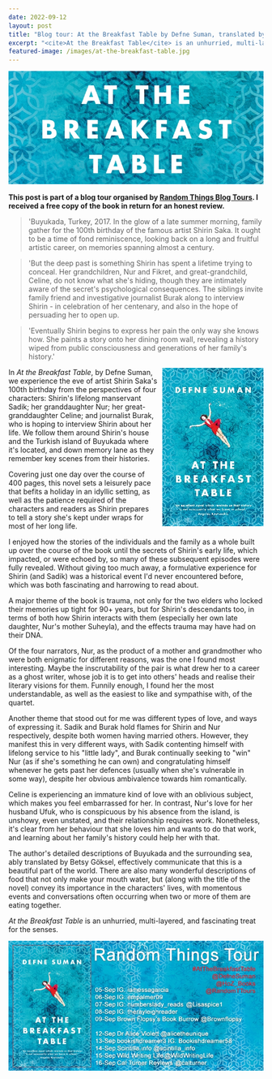 ```yaml
---
date: 2022-09-12
layout: post
title: "Blog tour: At the Breakfast Table by Defne Suman, translated by Betsy Göksel"
excerpt: "<cite>At the Breakfast Table</cite> is an unhurried, multi-layered, and fascinating treat for the senses."
featured-image: /images/at-the-breakfast-table.jpg
---
```


![At the Breakfast Table](/images/at-the-breakfast-table.jpg)

**This post is part of a blog tour organised by [Random Things Blog Tours](http://randomthingsthroughmyletterbox.blogspot.com/p/services-to-publishers-authors-blog.html). I received a free copy of the book in return for an honest review.**

> 'Buyukada, Turkey, 2017. In the glow of a late summer morning, family gather for the 100th birthday of the famous artist Shirin Saka. It ought to be a time of fond reminiscence, looking back on a long and fruitful artistic career, on memories spanning almost a century.

> 'But the deep past is something Shirin has spent a lifetime trying to conceal. Her grandchildren, Nur and Fikret, and great-grandchild, Celine, do not know what she's hiding, though they are intimately aware of the secret's psychological consequences. The siblings invite family friend and investigative journalist Burak along to interview Shirin - in celebration of her centenary, and also in the hope of persuading her to open up.

> 'Eventually Shirin begins to express her pain the only way she knows how. She paints a story onto her dining room wall, revealing a history wiped from public consciousness and generations of her family's history.'

<img src="/images/at-the-breakfast-table-200.jpg" alt="At the Breakfast Table" style="float: right; margin-bottom: 10px; margin-left: 10px;">

In <cite>At the Breakfast Table</cite>, by Defne Suman, we experience the eve of artist Shirin Saka's 100th birthday from the perspectives of four characters: Shirin's lifelong manservant Sadik; her granddaughter Nur; her great-granddaughter Celine; and journalist Burak, who is hoping to interview Shirin about her life. We follow them around Shirin's house and the Turkish island of Buyukada where it's located, and down memory lane as they remember key scenes from their histories.

Covering just one day over the course of 400 pages, this novel sets a leisurely pace that befits a holiday in an idyllic setting, as well as the patience required of the characters and readers as Shirin prepares to tell a story she's kept under wraps for most of her long life.

I enjoyed how the stories of the individuals and the family as a whole built up over the course of the book until the secrets of Shirin's early life, which impacted, or were echoed by, so many of these subsequent episodes were fully revealed. Without giving too much away, a formulative experience for Shirin (and Sadik) was a historical event I'd never encountered before, which was both fascinating and harrowing to read about.

A major theme of the book is trauma, not only for the two elders who locked their memories up tight for 90+ years, but for Shirin's descendants too, in terms of both how Shirin interacts with them (especially her own late daughter, Nur's mother Suheyla), and the effects trauma may have had on their DNA.

Of the four narrators, Nur, as the product of a mother and grandmother who were both enigmatic for different reasons, was the one I found most interesting. Maybe the inscrutability of the pair is what drew her to a career as a ghost writer, whose job it is to get into others' heads and realise their literary visions for them. Funnily enough, I found her the most understandable, as well as the easiest to like and sympathise with, of the quartet.

Another theme that stood out for me was different types of love, and ways of expressing it. Sadik and Burak hold flames for Shirin and Nur respectively, despite both women having married others. However, they manifest this in very different ways, with Sadik contenting himself with lifelong service to his "little lady", and Burak continually seeking to "win" Nur (as if she's something he can own) and congratulating himself whenever he gets past her defences (usually when she's vulnerable in some way), despite her obvious ambivalence towards him romantically.

Celine is experiencing an immature kind of love with an oblivious subject, which makes you feel embarrassed for her. In contrast, Nur's love for her husband Ufuk, who is conspicuous by his absence from the island, is unshowy, even unstated, and their relationship requires work. Nonetheless, it's clear from her behaviour that she loves him and wants to do that work, and learning about her family's history could help her with that.

The author's detailed descriptions of Buyukada and the surrounding sea, ably translated by Betsy Göksel, effectively communicate that this is a beautiful part of the world. There are also many wonderful descriptions of food that not only make your mouth water, but (along with the title of the novel) convey its importance in the characters' lives, with momentous events and conversations often occurring when two or more of them are eating together.

<cite>At the Breakfast Table</cite> is an unhurried, multi-layered, and fascinating treat for the senses.

![At the Breakfast Table blog tour banner](/images/at-the-breakfast-table-banner.jpg)
